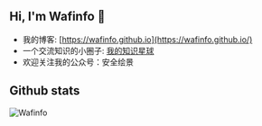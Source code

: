 ## Hi, I'm Wafinfo 👋

<meta name="referrer" content="no-referrer" />

* 我的博客: [https://wafinfo.github.io](https://wafinfo.github.io/)
* 一个交流知识的小圈子: [我的知识星球](https://t.zsxq.com/1VmPu)
* 欢迎关注我的公众号：安全绘景

## Github stats
![Wafinfo](https://github-readme-stats.vercel.app/api?username=wafinfo&count_private=true&show_icons=true&hide=prs&theme=radical)


